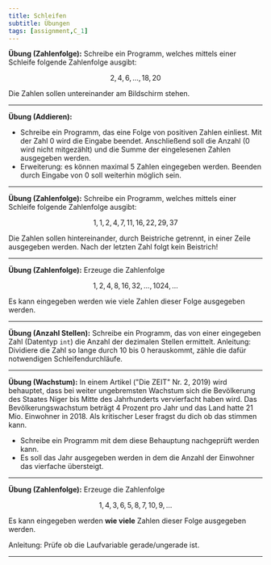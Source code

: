 ```yaml
---
title: Schleifen
subtitle: Übungen
tags: [assignment,C_1]
---
```


<script src="https://cdn.mathjax.org/mathjax/latest/MathJax.js?config=TeX-AMS-MML_HTMLorMML" type="text/javascript"></script>

**Übung (Zahlenfolge):**
Schreibe ein Programm, welches mittels einer Schleife folgende Zahlenfolge ausgibt: 

$$2, 4, 6, \ldots, 18, 20$$

Die Zahlen sollen untereinander am Bildschirm stehen.



---

**Übung (Addieren):**

- Schreibe ein Programm, das eine Folge von positiven Zahlen einliest. 
Mit der Zahl 0 wird die Eingabe beendet.
Anschließend soll die Anzahl (0 wird nicht mitgezählt) und die Summe der eingelesenen Zahlen ausgegeben werden.
- Erweiterung: es können maximal 5 Zahlen eingegeben werden.
Beenden durch Eingabe von 0 soll weiterhin möglich sein.



---

**Übung (Zahlenfolge):**
Schreibe ein Programm, welches mittels einer Schleife folgende Zahlenfolge ausgibt: 

$$1, 1, 2, 4, 7, 11, 16, 22, 29, 37$$

Die Zahlen sollen hintereinander, durch Beistriche getrennt, in einer Zeile ausgegeben werden.
Nach der letzten Zahl folgt kein Beistrich!



---

**Übung (Zahlenfolge):**
Erzeuge die Zahlenfolge 

$$1, 2, 4, 8, 16, 32, \ldots, 1024, \ldots $$

Es kann eingegeben werden wie viele Zahlen dieser Folge ausgegeben werden.



---

**Übung (Anzahl Stellen):**
Schreibe ein Programm, das von einer eingegeben Zahl (Datentyp `int`) die Anzahl der dezimalen Stellen ermittelt. Anleitung: Dividiere die Zahl so lange durch 10 bis 0 herauskommt, zähle die dafür notwendigen Schleifendurchläufe.



---

**Übung (Wachstum):**
In einem Artikel ("Die ZEIT" Nr. 2, 2019) wird behauptet, dass bei weiter ungebremsten Wachstum sich die Bevölkerung des Staates Niger bis Mitte des Jahrhunderts vervierfacht haben wird. Das Bevölkerungswachstum beträgt 4 Prozent pro Jahr und das Land hatte 21 Mio. Einwohner in 2018. Als kritischer Leser fragst du dich ob das stimmen kann.

- Schreibe ein Programm mit dem diese Behauptung nachgeprüft werden kann.
- Es soll das Jahr ausgegeben werden in dem die Anzahl der Einwohner das vierfache übersteigt.



---

**Übung (Zahlenfolge):**
Erzeuge die Zahlenfolge 

$$1, 4, 3, 6, 5, 8, 7, 10, 9, \ldots $$

Es kann eingegeben werden **wie viele** Zahlen dieser Folge ausgegeben werden.

Anleitung: Prüfe ob die Laufvariable gerade/ungerade ist.



---


